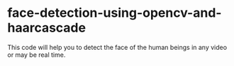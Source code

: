 # face-detection-using-opencv-and-haarcascade
This code will help you to detect the face of the human beings in any video or may be real time.
